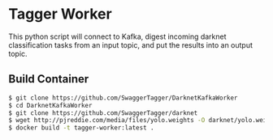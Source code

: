 # Tagger Worker
This python script will connect to Kafka, digest incoming darknet classification tasks from an input topic, and put the results into an output topic.

## Build Container
```bash
$ git clone https://github.com/SwaggerTagger/DarknetKafkaWorker
$ cd DarknetKafkaWorker
$ git clone https://github.com/SwaggerTagger/darknet
$ wget http://pjreddie.com/media/files/yolo.weights -O darknet/yolo.weights
$ docker build -t tagger-worker:latest .
```
